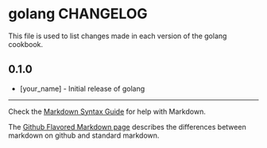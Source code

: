 golang CHANGELOG
================

This file is used to list changes made in each version of the golang cookbook.

0.1.0
-----
- [your_name] - Initial release of golang

- - -
Check the [Markdown Syntax Guide](http://daringfireball.net/projects/markdown/syntax) for help with Markdown.

The [Github Flavored Markdown page](http://github.github.com/github-flavored-markdown/) describes the differences between markdown on github and standard markdown.
